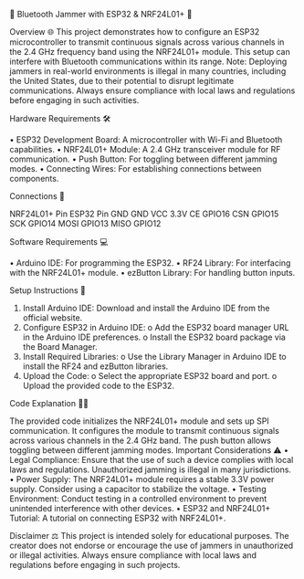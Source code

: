 📡 Bluetooth Jammer with ESP32 & NRF24L01+ 🚀

Overview 🌐
This project demonstrates how to configure an ESP32 microcontroller to transmit continuous signals across various channels in the 2.4 GHz frequency band using the NRF24L01+ module. This setup can interfere with Bluetooth communications within its range. Note: Deploying jammers in real-world environments is illegal in many countries, including the United States, due to their potential to disrupt legitimate communications. Always ensure compliance with local laws and regulations before engaging in such activities.



Hardware Requirements 🛠️

•	ESP32 Development Board: A microcontroller with Wi-Fi and Bluetooth capabilities.
•	NRF24L01+ Module: A 2.4 GHz transceiver module for RF communication.
•	Push Button: For toggling between different jamming modes.
•	Connecting Wires: For establishing connections between components.




Connections 🔌

NRF24L01+ Pin	      ESP32 Pin
GND	                  GND
VCC	                  3.3V
CE	                  GPIO16
CSN	                  GPIO15
SCK                  	GPIO14
MOSI	                  GPIO13
MISO                  	GPIO12



 
Software Requirements 💻


•	Arduino IDE: For programming the ESP32.
•	RF24 Library: For interfacing with the NRF24L01+ module.
•	ezButton Library: For handling button inputs.




Setup Instructions 📝


1.	Install Arduino IDE: Download and install the Arduino IDE from the official website.
2.	Configure ESP32 in Arduino IDE:
o	Add the ESP32 board manager URL in the Arduino IDE preferences.
o	Install the ESP32 board package via the Board Manager.
3.	Install Required Libraries:
o	Use the Library Manager in Arduino IDE to install the RF24 and ezButton libraries.
4.	Upload the Code:
o	Select the appropriate ESP32 board and port.
o	Upload the provided code to the ESP32.




Code Explanation 🧑‍💻


The provided code initializes the NRF24L01+ module and sets up SPI communication. It configures the module to transmit continuous signals across various channels in the 2.4 GHz band. The push button allows toggling between different jamming modes.
Important Considerations ⚠️
•	Legal Compliance: Ensure that the use of such a device complies with local laws and regulations. Unauthorized jamming is illegal in many jurisdictions.
•	Power Supply: The NRF24L01+ module requires a stable 3.3V power supply. Consider using a capacitor to stabilize the voltage.
•	Testing Environment: Conduct testing in a controlled environment to prevent unintended interference with other devices.
•	ESP32 and NRF24L01+ Tutorial: A tutorial on connecting ESP32 with NRF24L01+.


Disclaimer ⚖️
This project is intended solely for educational purposes. The creator does not endorse or encourage the use of jammers in unauthorized or illegal activities. Always ensure compliance with local laws and regulations before engaging in such projects.
